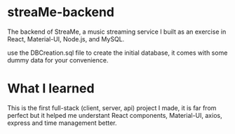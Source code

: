 # streaMe-backend
The backend of StreaMe, a music streaming service I built as an exercise in React, Material-UI, Node.js, and MySQL. 

use the DBCreation.sql file to create the initial database, it comes with some dummy data for your convenience.


# What I learned
This is the first full-stack (client, server, api) project I made, it is far from perfect but it helped me understant React components, Material-UI, axios, express and time management better.
